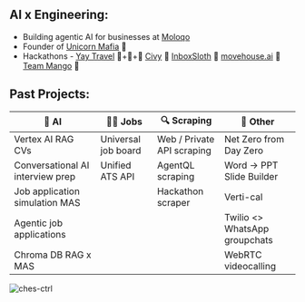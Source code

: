 AI x Engineering:
- 
- Building agentic AI for businesses at [Moloqo](https://moloqo.com)
- Founder of [Unicorn Mafia](https://unicrnmafia.com) 🦄
- Hackathons - [Yay Travel](https://github.com/Prosusware/yay-travel-agent) 🥇+🥉+🥉 [Civy](https://civy.co.uk) 🥇 [InboxSloth](https://www.linkedin.com/posts/charliecheesman_for-inboxsloth-at-speed-ai-build-in-activity-7312422005448855552-LQKr) 🥇 [movehouse.ai](https://x.com/CharlieCheesma1/status/1852074721963315645) 🥈 [Team Mango](https://www.linkedin.com/posts/charliecheesman_founders-hackathon-ai-activity-7304839889009733632-j8aV) 🥉


Past Projects:
-

| 🤖 AI                              | 🧑‍💼 Jobs                             | 🔍 Scraping                        | 🌱 Other                                     |
|-----------------------------------|-------------------------------------|------------------------------------|----------------------------------------------|
| Vertex AI RAG CVs                 | Universal job board                 | Web / Private API scraping         | Net Zero from Day Zero                       |
| Conversational AI interview prep  | Unified ATS API                     | AgentQL scraping                   | Word → PPT Slide Builder                     |
| Job application simulation MAS    |                                     | Hackathon scraper                  | Verti-cal                                    |
| Agentic job applications          |                                     |                                    | Twilio <> WhatsApp groupchats                |
| Chroma DB RAG x MAS               |                                     |                                    | WebRTC videocalling                          |

<p align="left"> <img src="https://komarev.com/ghpvc/?username=ches-ctrl&label=Profile%20views&color=0e75b6&style=flat" alt="ches-ctrl" /> </p>
